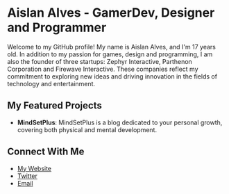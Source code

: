 # Aislan Alves - GamerDev, Designer and Programmer

Welcome to my GitHub profile! My name is Aislan Alves, and I'm 17 years old. In addition to my passion for games, design and programming, I am also the founder of three startups: Zephyr Interactive, Parthenon Corporation and Firewave Interactive. These companies reflect my commitment to exploring new ideas and driving innovation in the fields of technology and entertainment.

## My Featured Projects

- **MindSetPlus**: MindSetPlus is a blog dedicated to your personal growth, covering both physical and mental development.

## Connect With Me

- [My Website](https://asn6a.github.io/asna6.github.io/)
- [Twitter](https://twitter.com/aislanalves)
- [Email](mailto:aa16.neg@gmail.com)
